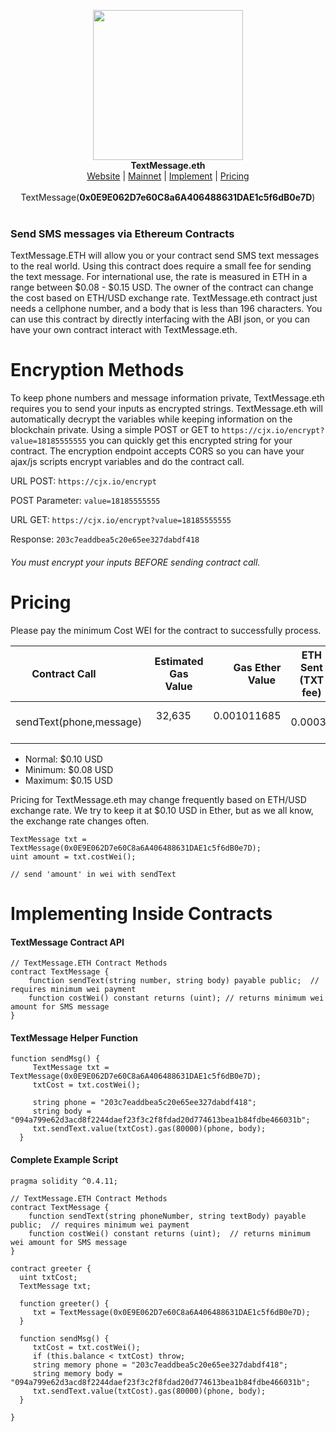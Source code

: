 <p align="center">
  <img width="240" src="http://i.imgur.com/OhQ1ngW.png"><br>
    <b>TextMessage.eth</b><br>
  <a href="https://hunterlong.github.io/textmessage.eth">Website</a> |
  <a href="https://etherscan.io/address/textmessage.eth#code">Mainnet</a> |
  <a href="#implementing-inside-contracts">Implement</a> |
  <a href="#pricing">Pricing</a><br>
  <br>
  TextMessage(<b>0x0E9E062D7e60C8a6A406488631DAE1c5f6dB0e7D</b>)
  <br><br>
</p>

### Send SMS messages via Ethereum Contracts

</center>

TextMessage.ETH will allow you or your contract send SMS text messages to the real world. Using this contract does require a small fee for sending the text message. For international use, the rate is measured in ETH in a range between $0.08 - $0.15 USD. The owner of the contract can change the cost based on ETH/USD exchange rate. TextMessage.eth contract just needs a cellphone number, and a body that is less than 196 characters. You can use this contract by directly interfacing with the ABI json, or you can have your own contract interact with TextMessage.eth.

# Encryption Methods
To keep phone numbers and message information private, TextMessage.eth requires you to send your inputs as encrypted strings. TextMessage.eth will automatically decrypt the variables while keeping information on the blockchain private. Using a simple POST or GET to `https://cjx.io/encrypt?value=18185555555` you can quickly get this encrypted string for your contract. The encryption endpoint accepts CORS so you can have your ajax/js scripts encrypt variables and do the contract call. 

URL POST: `https://cjx.io/encrypt`

POST Parameter: `value=18185555555`

URL GET: `https://cjx.io/encrypt?value=18185555555`

Response: `203c7eaddbea5c20e65ee327dabdf418`

###### You must encrypt your inputs BEFORE sending contract call. 

# Pricing
Please pay the minimum Cost WEI for the contract to successfully process.

| Contract Call             | Estimated Gas Value | Gas Ether Value        | ETH Sent (TXT fee)      |
| ------------------------- |:-------------------:| ------------------:| ----------------------- |
| sendText(phone,message)   | 32,635              | 0.001011685        |       0.00039           |

- Normal: $0.10 USD
- Minimum: $0.08 USD
- Maximum: $0.15 USD

Pricing for TextMessage.eth may change frequently based on ETH/USD exchange rate. We try to keep it at $0.10 USD in Ether, but as we all know, the exchange rate changes often. 

```
TextMessage txt = TextMessage(0x0E9E062D7e60C8a6A406488631DAE1c5f6dB0e7D);
uint amount = txt.costWei();

// send 'amount' in wei with sendText
```

# Implementing Inside Contracts

#### TextMessage Contract API
```
// TextMessage.ETH Contract Methods
contract TextMessage {
    function sendText(string number, string body) payable public;  // requires minimum wei payment
    function costWei() constant returns (uint); // returns minimum wei amount for SMS message
}
```

#### TextMessage Helper Function
```
function sendMsg() {
     TextMessage txt = TextMessage(0x0E9E062D7e60C8a6A406488631DAE1c5f6dB0e7D);
     txtCost = txt.costWei();
     
     string phone = "203c7eaddbea5c20e65ee327dabdf418"; 
     string body = "094a799e62d3acd8f2244daef23f3c2f8fdad20d774613bea1b84fdbe466031b";
     txt.sendText.value(txtCost).gas(80000)(phone, body);
  }
```

#### Complete Example Script
```
pragma solidity ^0.4.11;

// TextMessage.ETH Contract Methods
contract TextMessage {
    function sendText(string phoneNumber, string textBody) payable public;  // requires minimum wei payment
    function costWei() constant returns (uint);  // returns minimum wei amount for SMS message
}

contract greeter {
  uint txtCost;
  TextMessage txt;
  
  function greeter() {
     txt = TextMessage(0x0E9E062D7e60C8a6A406488631DAE1c5f6dB0e7D);
  }

  function sendMsg() {
     txtCost = txt.costWei();
     if (this.balance < txtCost) throw;
     string memory phone = "203c7eaddbea5c20e65ee327dabdf418"; 
     string memory body = "094a799e62d3acd8f2244daef23f3c2f8fdad20d774613bea1b84fdbe466031b";
     txt.sendText.value(txtCost).gas(80000)(phone, body);
  }
  
}
```
